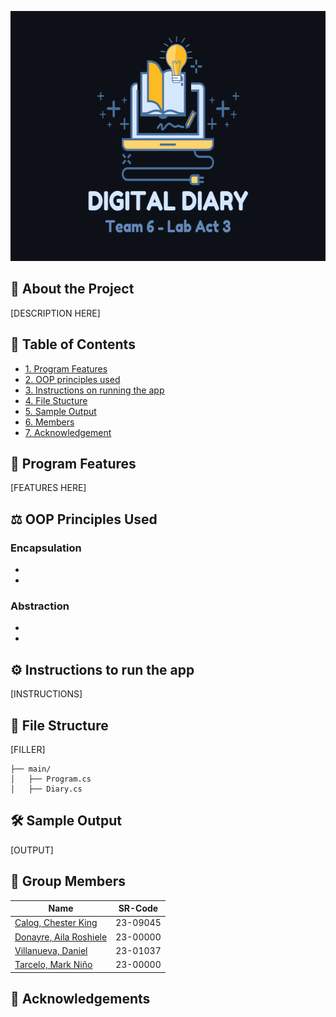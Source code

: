 <p align = "center">
  <img src = "logo1.png" width = "600" height = "400" alt="LogoInsert"> 
</p>

## 🌟 About the Project
[DESCRIPTION HERE]
<br>

## 📔 Table of Contents
-  [1. Program Features](#proj-feat)
-  [2. OOP principles used](#OOP)
-  [3. Instructions on running the app](#inst)
-  [4. File Stucture](#struct)
-  [5. Sample Output](#output)
-  [6. Members](#member) 
-  [7. Acknowledgement](#ack) 

## <a id = "proj-feat"> 🎯 Program Features </a> <br>
[FEATURES HERE]
<br>
 
##  <a id = "OOP"> ⚖️ OOP Principles Used </a><br>
### Encapsulation
  -
  -
### Abstraction
  -
  -

##  <a id = "inst"> ⚙️ Instructions to run the app </a><br>
[INSTRUCTIONS]
<br>

##  <a id = "struct"> 📁 File Structure </a><br>
[FILLER]
```
├── main/
│   ├── Program.cs
│   ├── Diary.cs
```

##  <a id = "output"> 🛠️ Sample Output </a><br>
[OUTPUT]
<br>

##  <a id = "member"> 👥 Group Members </a><br>
| Name | SR-Code | 
| --- | --- | 
| <a href = "[https://github.com/DanielleZiac](https://github.com/ChesterCalog)">Calog, Chester King</a> | 23-09045 |   
| <a href = "[https://github.com/LanceAndrei04](https://github.com/CambaRalphVincent-23-02389)">Donayre, Aila Roshiele </a>  | 23-00000 |  
| <a href = "[https://github.com/AeronEvangelista](https://github.com/ErixCrisostomo)">Villanueva, Daniel</a> | 23-01037 | 
| <a href = "[https://github.com/T>](https://github.com/Paul-Raimiel-Gonda)">Tarcelo, Mark Niño </a>| 23-00000 | 

##  <a id = "ack"> 💎 Acknowledgements </a><br>
